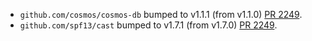 * `github.com/cosmos/cosmos-db` bumped to v1.1.1 (from v1.1.0) [PR 2249](https://github.com/provenance-io/provenance/pull/2249).
* `github.com/spf13/cast` bumped to v1.7.1 (from v1.7.0) [PR 2249](https://github.com/provenance-io/provenance/pull/2249).
